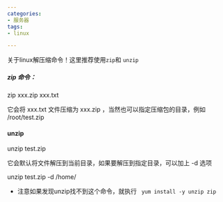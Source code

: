 ```yaml
---
categories: 
- 服务器
tags:
- linux

---
```


关于linux解压缩命令！这里推荐使用`zip`和 `unzip`

<!--more-->

##### zip 命令： 

zip xxx.zip xxx.txt 

它会将 xxx.txt 文件压缩为 xxx.zip ，当然也可以指定压缩包的目录，例如 /root/test.zip 

#### unzip 

unzip test.zip 

它会默认将文件解压到当前目录，如果要解压到指定目录，可以加上 -d 选项 

unzip test.zip -d /home/

- 注意如果发现unzip找不到这个命令，就执行 ` yum install -y unzip zip`

